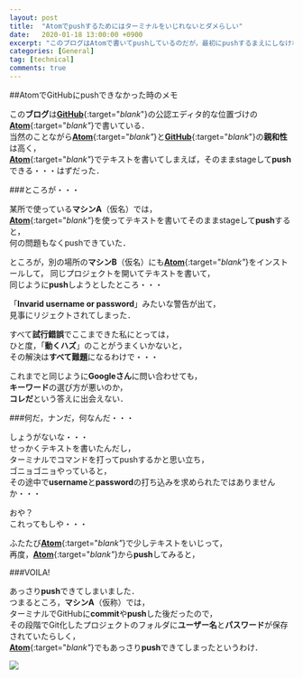 ```yaml
---
layout: post
title:  "Atomでpushするためにはターミナルをいじれないとダメらしい"
date:   2020-01-18 13:00:00 +0900
excerpt: "このブログはAtomで書いてpushしているのだが，最初にpushするまえにしなければならなかったことは・・・"
categories: [General]
tag: [technical]
comments: true
---
```

##AtomでGitHubにpushできなかった時のメモ

この**ブログ**は[**GitHub**][gh]{:target="_blank_"}の公認エディタ的な位置づけの[**Atom**][am]{:target="_blank"_}で書いている．  
当然のことながら[**Atom**][am]{:target="_blank"_}と[**GitHub**][gh]{:target="_blank_"}の**親和性**は高く，  
[**Atom**][am]{:target="_blank"_}でテキストを書いてしまえば，そのままstageして**push**できる・・・はずだった．  

###ところが・・・

某所で使っている**マシンA**（仮名）では，  
[**Atom**][am]{:target="_blank"_}を使ってテキストを書いてそのままstageして**push**すると，  
何の問題もなくpushできていた．  

ところが，別の場所の**マシンB**（仮名）にも[**Atom**][am]{:target="_blank"_}をインストールして，
同じプロジェクトを開いてテキストを書いて，  
同じように**push**しようとしたところ・・・  

「**Invarid username or password**」みたいな警告が出て，  
見事にリジェクトされてしまった．  

すべて**試行錯誤**でここまできた私にとっては，  
ひと度，「**動くハズ**」のことがうまくいかないと，  
その解決は**すべて難題**になるわけで・・・  

これまでと同じように**Googleさん**に問い合わせても，  
**キーワード**の選び方が悪いのか，  
**コレだ**という答えに出会えない．  

###何だ，ナンだ，何なんだ・・・  

しょうがないな・・・  
せっかくテキストを書いたんだし，  
ターミナルでコマンドを打ってpushするかと思い立ち，  
ゴニョゴニョやっていると，  
その途中で**username**と**password**の打ち込みを求められたではありませんか・・・

おや？  
これってもしや・・・  

ふたたび[**Atom**][am]{:target="_blank"_}で少しテキストをいじって，  
再度，[**Atom**][am]{:target="_blank"_}から**push**してみると，  

###VOILA!

あっさり**push**できてしまいました．  
つまるところ，**マシンA**（仮称）では，  
ターミナルでGitHubに**commit**や**push**した後だったので，  
その段階でGit化したプロジェクトのフォルダに**ユーザー名**と**パスワード**が保存されていたらしく，  
[**Atom**][am]{:target="_blank"_}でもあっさり**push**できてしまったというわけ．  

<a href="https://www.amazon.co.jp/GitHub%E5%AE%9F%E8%B7%B5%E5%85%A5%E9%96%80%E2%94%80%E2%94%80Pull-Request%E3%81%AB%E3%82%88%E3%82%8B%E9%96%8B%E7%99%BA%E3%81%AE%E5%A4%89%E9%9D%A9-WEB-PRESS-plus-ebook/dp/B07JLJSDMJ/ref=as_li_ss_il?__mk_ja_JP=%E3%82%AB%E3%82%BF%E3%82%AB%E3%83%8A&keywords=GitHub&qid=1577256598&sr=8-5&linkCode=li2&tag=palibera-22&linkId=4aec90359112a8a8ccb139c8ec9f87f5&language=ja_JP" target="_blank"><img border="0" src="//ws-fe.amazon-adsystem.com/widgets/q?_encoding=UTF8&ASIN=B07JLJSDMJ&Format=_SL160_&ID=AsinImage&MarketPlace=JP&ServiceVersion=20070822&WS=1&tag=palibera-22&language=ja_JP" ></a><img src="https://ir-jp.amazon-adsystem.com/e/ir?t=palibera-22&language=ja_JP&l=li2&o=9&a=B07JLJSDMJ" width="1" height="1" border="0" alt="" style="border:none !important; margin:0px !important;" />  

[am]: https://atom.io
[gh]: https://github.com
